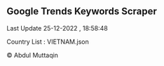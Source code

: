 

## Google Trends Keywords Scraper 
 
Last Update 25-12-2022 , 18:58:48

Country List :
VIETNAM.json



© Abdul Muttaqin 
